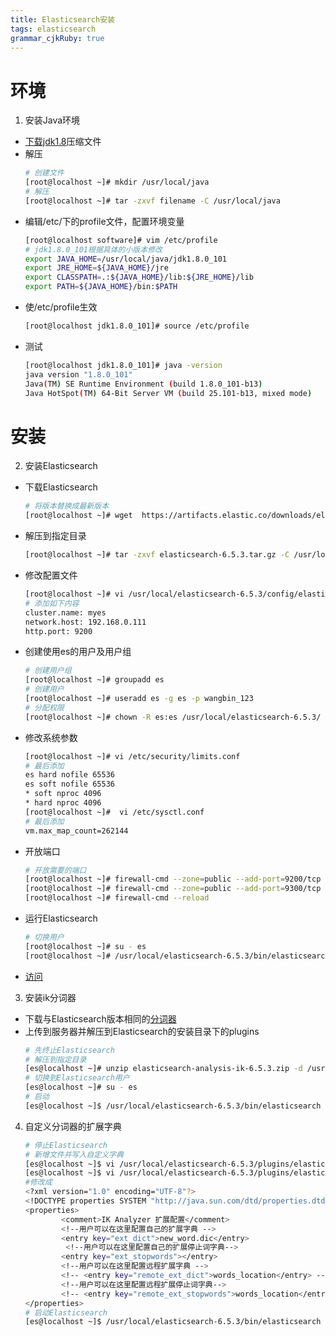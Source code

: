 ```yaml
---
title: Elasticsearch安装
tags: elasticsearch
grammar_cjkRuby: true
---
```


# 环境
1. 安装Java环境
*  [下载jdk1.8](http://www.oracle.com/technetwork/java/javase/downloads/jdk8-downloads-2133151.html  )压缩文件  
*  解压
	``` bash
	# 创建文件
	[root@localhost ~]# mkdir /usr/local/java
	# 解压
	[root@localhost ~]# tar -zxvf filename -C /usr/local/java
	```
*  编辑/etc/下的profile文件，配置环境变量
	``` bash
	[root@localhost software]# vim /etc/profile
	# jdk1.8.0_101根据具体的小版本修改
	export JAVA_HOME=/usr/local/java/jdk1.8.0_101
	export JRE_HOME=${JAVA_HOME}/jre
	export CLASSPATH=.:${JAVA_HOME}/lib:${JRE_HOME}/lib
	export PATH=${JAVA_HOME}/bin:$PATH
	```
* 使/etc/profile生效
	``` bash
	[root@localhost jdk1.8.0_101]# source /etc/profile
	```
* 测试
	``` bash
	[root@localhost jdk1.8.0_101]# java -version
	java version "1.8.0_101"
	Java(TM) SE Runtime Environment (build 1.8.0_101-b13)
	Java HotSpot(TM) 64-Bit Server VM (build 25.101-b13, mixed mode)
	```
# 安装
2. 安装Elasticsearch
* 下载Elasticsearch
  ```bash
  # 将版本替换成最新版本
  [root@localhost ~]# wget  https://artifacts.elastic.co/downloads/elasticsearch/elasticsearch-6.5.3.tar.gz
  ```
* 解压到指定目录
  ```bash
  [root@localhost ~]# tar -zxvf elasticsearch-6.5.3.tar.gz -C /usr/local/
  ```
* 修改配置文件
  ```bash
  [root@localhost ~]# vi /usr/local/elasticsearch-6.5.3/config/elasticsearch.yml
  # 添加如下内容
  cluster.name: myes
  network.host: 192.168.0.111
  http.port: 9200
  ```
* 创建使用es的用户及用户组
  ```bash
  # 创建用户组
  [root@localhost ~]# groupadd es
  # 创建用户
  [root@localhost ~]# useradd es -g es -p wangbin_123
  # 分配权限
  [root@localhost ~]# chown -R es:es /usr/local/elasticsearch-6.5.3/
  ```
* 修改系统参数
  ```bash
  [root@localhost ~]# vi /etc/security/limits.conf
  # 最后添加
  es hard nofile 65536
  es soft nofile 65536
  * soft nproc 4096
  * hard nproc 4096
  [root@localhost ~]#  vi /etc/sysctl.conf
  # 最后添加
  vm.max_map_count=262144
  ```
* 开放端口
  ```bash
  # 开放需要的端口
  [root@localhost ~]# firewall-cmd --zone=public --add-port=9200/tcp --permanent
  [root@localhost ~]# firewall-cmd --zone=public --add-port=9300/tcp --permanent
  [root@localhost ~]# firewall-cmd --reload
  ```
  
* 运行Elasticsearch
  ```bash
  # 切换用户
  [root@localhost ~]# su - es
  [root@localhost ~]# /usr/local/elasticsearch-6.5.3/bin/elasticsearch
  ```
* [访问](http://192.168.0.111:9200/)

3. 安装ik分词器
* 下载与Elasticsearch版本相同的[分词器](https://github.com/medcl/elasticsearch-analysis-ik/releases)
* 上传到服务器并解压到Elasticsearch的安装目录下的plugins
  ```bash
  # 先终止Elasticsearch
  # 解压到指定目录
  [es@localhost ~]# unzip elasticsearch-analysis-ik-6.5.3.zip -d /usr/local/elasticsearch-6.5.3/plugins/elasticsearch-analysis-ik-6.5.3
  # 切换到Elasticsearch用户
  [es@localhost ~]# su - es
  # 启动
  [es@localhost ~]$ /usr/local/elasticsearch-6.5.3/bin/elasticsearch
  ```
  
 4. 自定义分词器的扩展字典
    ```bash
	# 停止Elasticsearch
    # 新增文件并写入自定义字典  
	[es@localhost ~]$ vi /usr/local/elasticsearch-6.5.3/plugins/elasticsearch-analysis-ik-6.5.3/config/new_word.dic                      
	[es@localhost ~]$ vi /usr/local/elasticsearch-6.5.3/plugins/elasticsearch-analysis-ik-6.5.3/config/IKAnalyzer.cfg.xml 
	#修改成
	<?xml version="1.0" encoding="UTF-8"?>
	<!DOCTYPE properties SYSTEM "http://java.sun.com/dtd/properties.dtd">
	<properties>
			<comment>IK Analyzer 扩展配置</comment>
			<!--用户可以在这里配置自己的扩展字典 -->
			<entry key="ext_dict">new_word.dic</entry>
			 <!--用户可以在这里配置自己的扩展停止词字典-->
			<entry key="ext_stopwords"></entry>
			<!--用户可以在这里配置远程扩展字典 -->
			<!-- <entry key="remote_ext_dict">words_location</entry> -->
			<!--用户可以在这里配置远程扩展停止词字典-->
			<!-- <entry key="remote_ext_stopwords">words_location</entry> -->
	</properties>
	# 启动Elasticsearch
	[es@localhost ~]$ /usr/local/elasticsearch-6.5.3/bin/elasticsearch
   ```